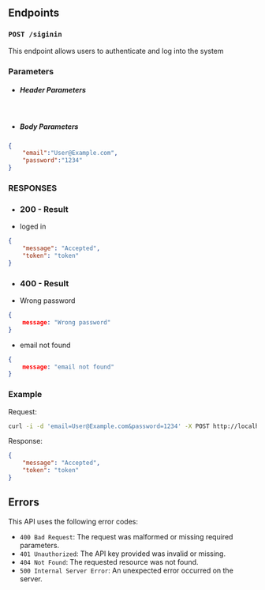 ## Endpoints

### `POST /siginin`

This endpoint allows users to authenticate and log into the system

### Parameters
- ##### Header Parameters
``` 


```
- ##### Body Parameters
``` Json
{
    "email":"User@Example.com",
    "password":"1234"
}
```

### RESPONSES

- ### 200 - Result
- loged in
``` Json
{
    "message": "Accepted",
    "token": "token"
}
```

- ### 400 - Result
- Wrong password
``` Json
{
	message: "Wrong password"
}
```
-  email not found
``` Json
{
	message: "email not found"
}
```

### Example

Request:

``` bash
curl -i -d 'email=User@Example.com&password=1234' -X POST http://localhost:9000/parent/siginin
```

Response:

```json
{
    "message": "Accepted",
    "token": "token"
}
```

## Errors

This API uses the following error codes:

- `400 Bad Request`: The request was malformed or missing required parameters.
- `401 Unauthorized`: The API key provided was invalid or missing.
- `404 Not Found`: The requested resource was not found.
- `500 Internal Server Error`: An unexpected error occurred on the server.